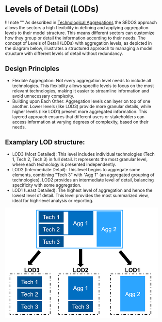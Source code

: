 # Levels of Detail (LODs)
!!! note ""
    As described in [Technological Aggregations](aggregations.md) the SEDOS approach allows the sectors a high flexibility in defining and applying aggregation levels to their model structure. 
    This means different sectors can customize how they group or detail the information according to their needs.
    The concept of Levels of Detail (LODs) with aggregation levels, as depicted in the diagram below, 
    illustrates a structured approach to managing a model structure with different levels of detail without redundancy.


## Design Principles

- Flexible Aggregation: Not every aggregation level needs to include all technologies. This flexibility allows specific levels to focus on the most relevant technologies, 
making it easier to streamline information and avoid unnecessary complexity.
- Building upon Each Other: Aggregation levels can layer on top of one another. Lower levels (like LOD3) provide more granular details, while higher levels (like LOD1) present more aggregated information. 
This layered approach ensures that different users or stakeholders can access information at varying degrees of complexity, based on their needs.

## Examplary LOD structure:

- LOD3 (Most Detailed): This level includes individual technologies (Tech 1, Tech 2, Tech 3) in full detail. It represents the most granular level, where each technology is presented independently.
- LOD2 (Intermediate Detail): This level begins to aggregate some elements, combining "Tech 3" with "Agg 1" (an aggregated grouping of technologies). LOD2 provides an intermediate level of detail, balancing specificity with some aggregation.
- LOD1 (Least Detailed): The highest level of aggregation and hence the lowest level of detail. This level provides the most summarized view, ideal for high-level analysis or reporting.

![lods](../../graphics/lods.png)